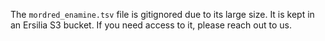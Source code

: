 The `mordred_enamine.tsv` file is gitignored due to its large size. It is kept in an Ersilia S3 bucket. If you need access to it, please reach out to us.